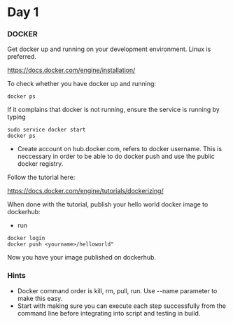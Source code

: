 # Day 1

### DOCKER

Get docker up and running on your development environment. Linux is preferred.

https://docs.docker.com/engine/installation/

To check whether you have docker up and running:
```
docker ps
```
If it complains that docker is not running, ensure the service is running by typing
```
sudo service docker start
docker ps
```

* Create account on hub.docker.com, <yourname> refers to docker username. This is neccessary in order to be able to do
docker push and use the public docker registry.


Follow the tutorial here:

https://docs.docker.com/engine/tutorials/dockerizing/



When done with the tutorial, publish your hello world docker image to dockerhub:
* run
```
docker login
docker push <yourname>/helloworld"
```

Now you have your image published on dockerhub.



### Hints
* Docker command order is kill, rm, pull, run. Use --name parameter to make this easy.
* Start with making sure you can execute each step successfully from the command line before integrating into script and testing in build.

